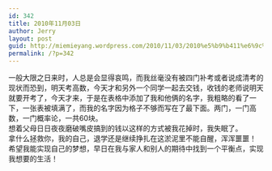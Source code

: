 ```yaml
---
id: 342
title: 2010年11月03日
author: Jerry
layout: post
guid: http://miemieyang.wordpress.com/2010/11/03/2010%e5%b9%b411%e6%9c%8803%e6%97%a5
permalink: /?p=342
---
```

一般大限之日来时，人总是会显得哀鸣，而我丝毫没有被四门补考或者说成清考的现状而恐到，明天考高数，今天才和另外一个同学一起去交钱，收钱的老师说明天就要开考了，今天才来，于是在表格中添加了我和他俩的名字，我粗略的看了一下，一张表被填满了，而我的名字因为格子不够而写在了最下面。两门，一门高数，一门概率论，一共60块。  
想着父母日日夜夜磨破嘴皮搞到的钱以这样的方式被我花掉时，我失眠了。  
拿什么拯救你，我的自己，退学还是继续挣扎在这淤泥里不能自醒，浑浑噩噩！  
希望我能实现自己的梦想，早日在我与家人和别人的期待中找到一个平衡点，实现我想要的生活！